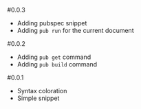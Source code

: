 #0.0.3
- Adding pubspec snippet
- Adding `pub run` for the current document

#0.0.2
- Adding `pub get` command
- Adding `pub build` command

#0.0.1
- Syntax coloration
- Simple snippet